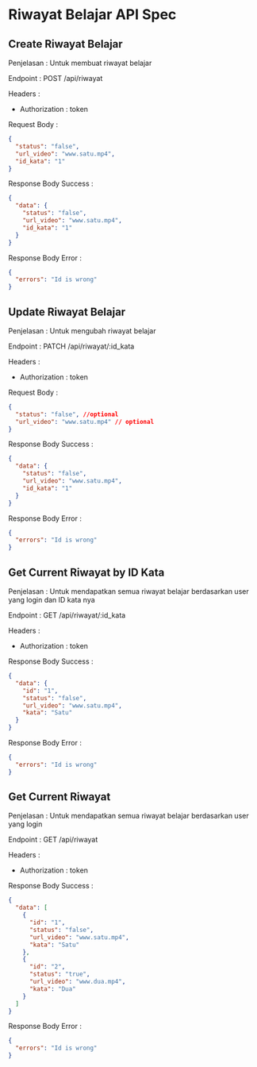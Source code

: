 # Riwayat Belajar API Spec

## Create Riwayat Belajar

Penjelasan : Untuk membuat riwayat belajar

Endpoint : POST /api/riwayat

Headers :

- Authorization : token

Request Body :

```json
{
  "status": "false",
  "url_video": "www.satu.mp4",
  "id_kata": "1"
}
```

Response Body Success :

```json
{
  "data": {
    "status": "false",
    "url_video": "www.satu.mp4",
    "id_kata": "1"
  }
}
```

Response Body Error :

```json
{
  "errors": "Id is wrong"
}
```

## Update Riwayat Belajar

Penjelasan : Untuk mengubah riwayat belajar

Endpoint : PATCH /api/riwayat/:id_kata

Headers :

- Authorization : token

Request Body :

```json
{
  "status": "false", //optional
  "url_video": "www.satu.mp4" // optional
}
```

Response Body Success :

```json
{
  "data": {
    "status": "false",
    "url_video": "www.satu.mp4",
    "id_kata": "1"
  }
}
```

Response Body Error :

```json
{
  "errors": "Id is wrong"
}
```


## Get Current Riwayat by ID Kata

Penjelasan : Untuk mendapatkan semua riwayat belajar berdasarkan user yang login dan ID kata nya

Endpoint : GET /api/riwayat/:id_kata

Headers :

- Authorization : token

Response Body Success :

```json
{
  "data": {
    "id": "1",
    "status": "false",
    "url_video": "www.satu.mp4",
    "kata": "Satu"
  }
}
```

Response Body Error :

```json
{
  "errors": "Id is wrong"
}
```


## Get Current Riwayat
Penjelasan : Untuk mendapatkan semua riwayat belajar berdasarkan user yang login

Endpoint : GET /api/riwayat

Headers :

- Authorization : token

Response Body Success :

```json
{
  "data": [
    {
      "id": "1",
      "status": "false",
      "url_video": "www.satu.mp4",
      "kata": "Satu"
    },
    {
      "id": "2",
      "status": "true",
      "url_video": "www.dua.mp4",
      "kata": "Dua"
    }
  ]
}
```

Response Body Error :

```json
{
  "errors": "Id is wrong"
}
```
